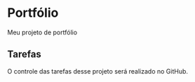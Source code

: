 # Portfólio
 Meu projeto de portfólio

## Tarefas 

O controle das tarefas desse projeto será realizado no GitHub.